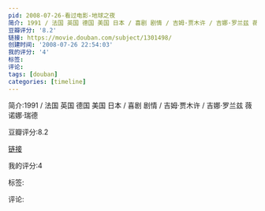 ```yaml
---
pid: 2008-07-26-看过电影-地球之夜
简介: 1991 / 法国 英国 德国 美国 日本 / 喜剧 剧情 / 吉姆·贾木许 / 吉娜·罗兰兹 薇诺娜·瑞德
豆瓣评分: '8.2'
链接: https://movie.douban.com/subject/1301498/
创建时间: '2008-07-26 22:54:03'
我的评分: '4'
标签:
评论:
tags: [douban]
categories: [timeline]
---
```

简介:1991 / 法国 英国 德国 美国 日本 / 喜剧 剧情 / 吉姆·贾木许 / 吉娜·罗兰兹 薇诺娜·瑞德

豆瓣评分:8.2

[链接](https://movie.douban.com/subject/1301498/)

我的评分:4

标签:

评论:

